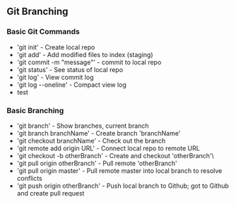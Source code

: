 ## Git Branching

### Basic Git Commands
* 'git init' - Create local repo
* 'git add' - Add modified files to index (staging)
* 'git commit -m "message"' - commit to local repo
* 'git status' - See status of local repo
* 'git log' - View commit log
* 'git log --oneline' - Compact view log
* test

### Basic Branching
* 'git branch' - Show branches, current branch
* 'git branch branchName' - Create branch 'branchName'
* 'git checkout branchName' - Check out the branch
* 'git remote add origin URL' - Connect local repo to remote URL
* 'git checkout -b otherBranch' - Create and checkout 'otherBranch'\
* 'git pull origin otherBranch' - Pull remote 'otherBranch'
* 'git pull origin master' - Pull remote master into local branch to resolve conflicts
* 'git push origin otherBranch' - Push local branch to Github; got to Github and create pull request
